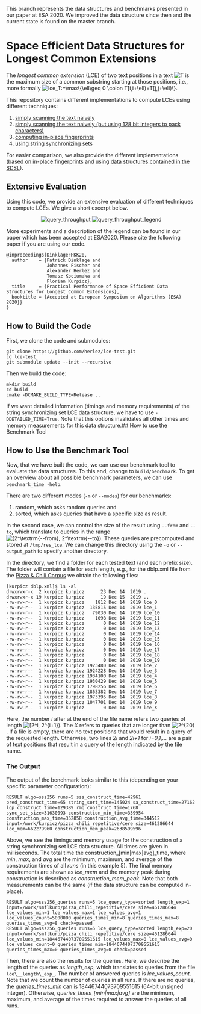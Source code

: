 This branch represents the data structures and benchmarks presented in our paper at ESA 2020.
We improved the data structure since then and the current state is found on the master branch. 
 

# Space Efficient Data Structures for Longest Common Extensions

The _longest common extension_ (LCE) of two text positions in a text <img src=
"https://render.githubusercontent.com/render/math?math=%5Cdisplaystyle+T" 
alt="T"> is the maximum size of a common substring starting at those positions, i.e., more formally <img src=
"https://render.githubusercontent.com/render/math?math=%5Cdisplaystyle+lce_T%3A%3D%5Cmax%5C%7B%5Cell%5Cgeq+0+%5Ccolon+T%5Bi%2Ci%2B%5Cell%29%3DT%5Bj%2Cj%2B%5Cell%29%5C%7D" 
alt="lce_T:=\max\{\ell\geq 0 \colon T[i,i+\ell)=T[j,j+\ell)\}">.

This repository contains different implementations to compute LCEs using different techniques:

1. [simply scanning the text naively](lce-test/lce_naive_ultra.hpp)
2. [simply scanning the text naively (but using 128 bit integers to pack characters)](lce-test/lce_naive.hpp)
3. [computing in-place fingerprints](lce-test/lce_prezza.hpp)
4. [using string synchronizing sets](lce-test/lce_semi_synchroniing_sets.hpp)

For easier comparison, we also provide the different implementations ([based on in-place fingerprints](lce-test/lce_prezza_mersenne.hpp) and [using data structures contained in the SDSL](lce-test/lce_sdsl_cst.hpp)).


## Extensive Evaluation
Using this code, we provide an extensive evaluation of different techniques to compute LCEs.
We give a short excerpt below.

  <p align="center">
    <img src="https://raw.githubusercontent.com/kurpicz/lce-test/master/.images/query_throughput_esa.png" alt="query_throughput">
    <img src="https://raw.githubusercontent.com/kurpicz/lce-test/master/.images/query_throughput_esa_legend.png" alt="query_throughput_legend">
  </p>
  
More experiments and a description of the legend can be found in our paper which has been accepted at ESA2020. Please cite the following paper if you are using our code.

```
@inproceedings{DinklageFHKK20,
  author    = {Patrick Dinklage and
               Johannes Fischer and
               Alexander Herlez and
               Tomasz Kociumaka and
               Florian Kurpicz},
  title     = {Practical Performance of Space Efficient Data Structures for Longest Common Extensions},
  booktitle = {Accepted at European Symposium on Algorithms (ESA) 2020}}
}
```

## How to Build the Code

First, we clone the code and submodules:
```
git clone https://github.com/herlez/lce-test.git
cd lce-test
git submodule update --init --recursive
```
Then we build the code:
```
mkdir build
cd build
cmake -DCMAKE_BUILD_TYPE=Release ..
```
If we want detailed information (timings and memory requirements) of the string synchronizing set LCE data structure, we have to use ``-DDETAILED_TIME=True``.
Note that this options invalidates all other times and memory measurements for this data structure.## How to use the Benchmark Tool

## How to Use the Benchmark Tool

Now, that we have built the code, we can use our benchmark tool to evaluate the data structures.
To this end, change to ``build/benchmark``.
To get an overview about all possible benchmark parameters, we can use ``benchmark_time -help``.

There are two different modes (``-m`` or ``--modes``) for our benchmarks:
1. random, which asks random queries and
2. sorted, which asks queries that have a specific size as result.

In the second case, we can control the size of the result using ``--from`` and ``--to``, which translate to queries in the range <img src="https://render.githubusercontent.com/render/math?math=%5Ctextstyle+%5B2%5E%5Ctextrm%7B--from%7D%2C+2%5E%5Ctextrm%7B--to%7D%29" 
alt="[2^\textrm{--from}, 2^\textrm{--to})">.
These queries are precomputed and stored at ``/tmp/res_lce``.
We can change this directory using the ``-o`` or ``--output_path`` to specify another directory.

In the directory, we find a folder for each tested text (and each prefix size). The folder will contain a file for each length, e.g., for the dblp.xml file from the [Pizza & Chili Corpus](http://pizzachili.dcc.uchile.cl/) we obtain the following files:

```
[kurpicz dblp.xml]$ ls -al
drwxrwxr-x  2 kurpicz kurpicz      23 Dec 14  2019 .
drwxrwxr-x 19 kurpicz kurpicz      19 Dec 15  2019 ..
-rw-rw-r--  1 kurpicz kurpicz    1812 Dec 14  2019 lce_0
-rw-rw-r--  1 kurpicz kurpicz  135815 Dec 14  2019 lce_1
-rw-rw-r--  1 kurpicz kurpicz   79030 Dec 14  2019 lce_10
-rw-rw-r--  1 kurpicz kurpicz    1098 Dec 14  2019 lce_11
-rw-rw-r--  1 kurpicz kurpicz       0 Dec 14  2019 lce_12
-rw-rw-r--  1 kurpicz kurpicz       0 Dec 14  2019 lce_13
-rw-rw-r--  1 kurpicz kurpicz       0 Dec 14  2019 lce_14
-rw-rw-r--  1 kurpicz kurpicz       0 Dec 14  2019 lce_15
-rw-rw-r--  1 kurpicz kurpicz       0 Dec 14  2019 lce_16
-rw-rw-r--  1 kurpicz kurpicz       0 Dec 14  2019 lce_17
-rw-rw-r--  1 kurpicz kurpicz       0 Dec 14  2019 lce_18
-rw-rw-r--  1 kurpicz kurpicz       0 Dec 14  2019 lce_19
-rw-rw-r--  1 kurpicz kurpicz 1923480 Dec 14  2019 lce_2
-rw-rw-r--  1 kurpicz kurpicz 1924228 Dec 14  2019 lce_3
-rw-rw-r--  1 kurpicz kurpicz 1934100 Dec 14  2019 lce_4
-rw-rw-r--  1 kurpicz kurpicz 1930429 Dec 14  2019 lce_5
-rw-rw-r--  1 kurpicz kurpicz 1798256 Dec 14  2019 lce_6
-rw-rw-r--  1 kurpicz kurpicz 1863382 Dec 14  2019 lce_7
-rw-rw-r--  1 kurpicz kurpicz 1973395 Dec 14  2019 lce_8
-rw-rw-r--  1 kurpicz kurpicz 1047701 Dec 14  2019 lce_9
-rw-rw-r--  1 kurpicz kurpicz       0 Dec 14  2019 lce_X
```

Here, the number _i_ after at the end of the file name refers two queries of length <img src=
"https://render.githubusercontent.com/render/math?math=%5Ctextstyle+%5B2%5Ei%2C+2%5E%7Bi%2B1%7D%29" 
alt="[2^i, 2^{i+1})">. The _X_ refers to queries that are longer than <img src=
"https://render.githubusercontent.com/render/math?math=%5Ctextstyle+2%5E%7B20%7D" 
alt="2^{20}">. If a file is empty, there are no text positions that would result in a query of the requested length.
Otherwise, two lines _2i_ and _2i+1_ for _i=0,1,..._ are a pair of text positions that result in a query of the length indicated by the file name.

### The Output

The output of the benchmark looks similar to this (depending on your specific parameter configuration):

```
RESULT algo=sss256 runs=5 sss_construct_time=42961 pred_construct_time=65 string_sort_time=145024 sa_construct_time=27162 lcp_construct_time=129389 rmq_construct_time=1768 sync_set_size=31630093 construction_min_time=339954 construction_max_time=352858 construction_avg_time=344512 input=/work/kurpicz/pizza_chili_repetitive/cere size=461286644 lce_mem=662279960 construction_mem_peak=2638599596
```

Above, we see the timings and memory usage for the construction of a string synchronizing set LCE data structure. All times are given in milliseconds. The total time the construction\_[min|max|avg]\_time, where _min_, _max_, and _avg_ are the minimum, maximum, and average of the construction times of all _runs_ (in this example 5). The final memory requirements are shown as _lce\_mem_ and the memory peak during construction is described as _construction\_mem\_peak_. Note that both measurements can be the same (if the data structure can be computed in-place).

```
RESULT algo=sss256_queries runs=5 lce_query_type=sorted length_exp=1 input=/work/smflkurp/pizza_chili_repetitive/cere size=461286644 lce_values_min=1 lce_values_max=1 lce_values_avg=1 lce_values_count=5000000 queries_times_min=8 queries_times_max=8 queries_times_avg=8 check=passed 
RESULT algo=sss256_queries runs=5 lce_query_type=sorted length_exp=20 input=/work/smflkurp/pizza_chili_repetitive/cere size=461286644 lce_values_min=18446744073709551615 lce_values_max=0 lce_values_avg=0 lce_values_count=0 queries_times_min=18446744073709551615 queries_times_max=0 queries_times_avg=0 check=passed
```
Then, there are also the results for the queries. Here, we describe the length of the queries as _length_exp_, which translates to queries from the file ``lce\__length\_exp_``. The number of answered queries is _lce\_values\_count_. Note that we count the number of queries in all runs. If there are no queries, the _queries\_times\_min_ can is 18446744073709551615 (64-bit unsigned integer). Otherwise, _queries\_times\_[min|max|avg]_ are the minimum, maximum, and average of the times required to answer the queries of all runs.

